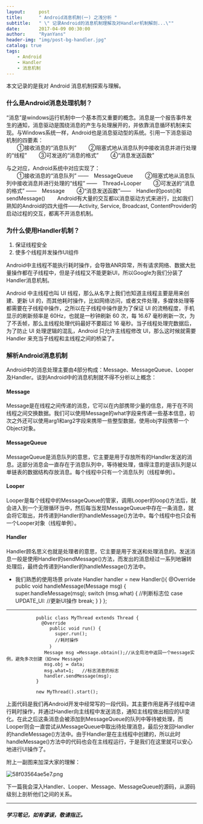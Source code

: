 ```yaml
---
layout:     post
title:      " Android消息机制(一) 之浅分析 "
subtitle:   " \" 记录Android的消息机制理解及对Handler机制解剖...\""
date:       2017-04-09 00:30:00
author:     "RyanYans"
header-img: "img/post-bg-handler.jpg"
catalog: true
tags:
    - Android
    - Handler
    - 消息机制
---
```


本文记录的是我对 Android 消息机制探索与理解。


### 什么是Android消息处理机制？

“消息”是windows运行机制中一个基本而又重要的概念。消息是一个报告事件发生的通知，消息驱动是围绕消息的产生与处理展开的，并依靠消息循环机制来实现。与Windows系统一样，Android也是消息驱动型的系统。引用一下消息驱动机制的四要素：  
  ①接收消息的“消息队列”
  ②阻塞式地从消息队列中接收消息并进行处理的“线程”
  ③可发送的“消息的格式”
  ④“消息发送函数”

与之对应，Android系统中对应实现了：  
  ①接收消息的“消息队列” ——　MessageQueue
  ②阻塞式地从消息队列中接收消息并进行处理的“线程” ——　Thread+Looper
  ③可发送的“消息的格式” ——　Message
  ④“消息发送函数”——　Handler的post()和sendMessage()
  Android有大量的交互都以消息驱动方式来进行，比如我们熟知的Android的四大组件——Activity, Service, Broadcast, ContentProvider的启动过程的交互，都离不开消息机制。

### 为什么使用Handler机制？

1. 保证线程安全
2. 使多个线程并发操作UI组件

Android中主线程不能执行耗时操作，会导致ANR异常，所有请求网络、数据大批量操作都在子线程中，但是子线程又不能更新UI，所以Google为我们分装了Handler消息机制。

Android 中主线程也叫 UI 线程，那么从名字上我们也知道主线程主要是用来创建、更新 UI 的，而其他耗时操作，比如网络访问，或者文件处理，多媒体处理等都需要在子线程中操作，之所以在子线程中操作是为了保证 UI 的流畅程度，手机显示的刷新频率是 60Hz，也就是一秒钟刷新 60 次，每 16.67 毫秒刷新一次，为了不丢帧，那么主线程处理代码最好不要超过 16 毫秒。当子线程处理完数据后，为了防止 UI 处理逻辑的混乱，Android 只允许主线程修改 UI，那么这时候就需要 Handler 来充当子线程和主线程之间的桥梁了。

### 解析Android消息机制

Android中的消息处理主要由4部分构成：Message、MessageQueue、Looper及Handler。谈到Android中的消息机制就不得不分析以上概念：

#### Message

Message是在线程之间传递的消息，它可以在内部携带少量的信息，用于在不同线程之间交换数据。我们可以使用Message的what字段来传递一些基本信息，初次之外还可以使用arg1和arg2字段来携带一些整型数据，使用obj字段携带一个Object对象。

#### MessageQueue

MessageQueue是消息队列的意思，它主要是用于存放所有的Handler发送的消息。这部分消息会一直存在于消息队列中，等待被处理，值得注意的是该队列是以单链表的数据结构存放消息。每个线程中只有一个消息队列（线程单例）。

#### Looper

Looper是每个线程中的MessageQueue的管家，调用Looper的loop()方法后，就会进入到一个无限循环当中，然后每当发现MessageQueue中存在一条消息，就会将它取出，并传递到Handler的handleMessage()方法中。每个线程中也只会有一个Looper对象（线程单例）。

#### Handler

Handler顾名思义也就是处理者的意思，它主要是用于发送和处理消息的。发送消息一般是使用Handler的sendMessage()方法，而发出的消息经过一系列地辗转处理后，最终会传递到Handler的handleMessage()方法中。

* 我们熟悉的使用场景
		private Handler handler = new Handler(){
		       @Override
		       public void handleMessage(Message msg) {
		           super.handleMessage(msg);
		           switch (msg.what) {      //判断标志位
		               case UPDATE_UI:
		                   //更新UI操作
		                   break;
		           }
		        }
		      };
---

		       public class MyThread extends Thread {
		         @Override
		            public void run() {
		              super.run();
		              //耗时操作
		            ｝
		          Message msg =Message.obtain();//从全局池中返回一个message实例，避免多次创建（如new Message）
		          msg.obj = data;
		          msg.what=1;   //标志消息的标志
		          handler.sendMessage(msg);
		       }
		
		       new MyThread().start();

上面代码是我们再Android开发中经常写的一段代码，其主要作用是再子线程中进行耗时操作，并通过Handler向主线程中发送消息，通知主线程做出相应的UI变化。在此之后这条消息会被添加到MessageQueue的队列中等待被处理，而Looper则会一直尝试从MessageQueue中取出待处理消息，最后分发回Handler的handleMessage()方法中。由于Handler是在主线程中创建的，所以此时handleMessage()方法中的代码也会在主线程运行，于是我们在这里就可以安心地进行UI操作了。

附上一副图来加深大家的理解：

![58f03564ae5e7.png](https://ooo.0o0.ooo/2017/04/14/58f037f4f25c9.png)

下一篇我会深入Handler、Looper、Message、MessageQueue的源码，从源码级别上剖析他们之间的关系。

----------  

##### 学习笔记，如有谬误，敬请指正。